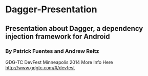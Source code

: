 # Dagger-Presentation

## Presentation about Dagger, a dependency injection framework for Android

### By Patrick Fuentes and Andrew Reitz

GDG-TC DevFest Minneapolis 2014
More Info Here http://www.gdgtc.com/#/devfest

